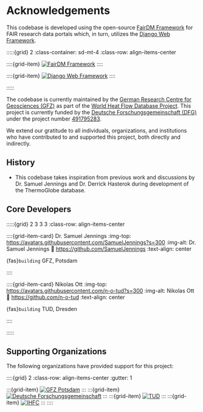 # Acknowledgements

This codebase is developed using the open-source [FairDM Framework](https://fairdm.com) for FAIR research data portals which, in turn, utilizes the [Django Web 
Framework](https://www.djangoproject.com).

:::::{grid} 2
:class-container: sd-mt-4
:class-row: align-items-center

::::{grid-item}
[![FairDM Framework](/_static/fairdm_logo.svg)](https://fairdm.com/)
::::

::::{grid-item}
[![Django Web Framework](/_static/django_logo.svg)](https://www.djangoproject.com/)
::::

:::::

The codebase is currently maintained by the [German Research Centre for Geosciences (GFZ)](https://www.gfz.de/en/) as part of the [World Heat Flow Database Project](https://www.heatflow.world). This project is currently funded by the [Deutsche Forschungsgemeinschaft (DFG)](https://www.dfg.de) under the project number [491795283](https://gepris-extern.dfg.de/gepris/projekt/491795283).

We extend our gratitude to all individuals, organizations, and institutions who have contributed to and supported this project, both directly and indirectly.

## History

- This codebase takes inspiration from previous work and discussions by Dr. Samuel Jennings and Dr. Derrick Hasterok during development of the ThermoGlobe database.

## Core Developers

:::::{grid} 2 3 3 3
:class-row: align-items-center

::::{grid-item-card} Dr. Samuel Jennings
:img-top: https://avatars.githubusercontent.com/SamuelJennings?s=300
:img-alt: Dr. Samuel Jennings
:link: https://github.com/SamuelJennings
:text-align: center

{fas}`building` GFZ, Potsdam

::::

::::{grid-item-card} Nikolas Ott
:img-top: https://avatars.githubusercontent.com/n-o-tud?s=300
:img-alt: Nikolas Ott
:link: https://github.com/n-o-tud
:text-align: center

{fas}`building` TUD, Dresden

::::

:::::

<!-- ## Code Contributors

:::::{grid} 2 3 3 3
:class-row: align-items-center

::::{grid-item-card} Dr. Samuel Jennings
:link: https://github.com/SamuelJennings
:text-align: center
:class-body: pt-0
:class-header: border-0

:::{image} https://avatars.githubusercontent.com/SamuelJennings?s=100
:width: 75px
:alt: Dr. Samuel Jennings
:::
^^^

{fas}`building` GFZ, Potsdam

::::

::::: -->

## Supporting Organizations

The following organizations have provided support for this project:

::::{grid} 2
:class-row: align-items-center
:gutter: 1

:::{grid-item}
[![GFZ Potsdam](/_static/gfz_logo_300.jpg)](https://www.gfz.de/en/)
:::
:::{grid-item}
[![Deutsche Forschungsgemeinschaft](/_static/DFG.gif)](https://www.dfg.de)
:::
:::{grid-item}
[![TUD](/_static/TU_Dresden.svg)](https://tu-dresden.de/)
:::
:::{grid-item}
[![IHFC](/_static/IHFC.svg)](https://ihfc.iugg.org)
:::
::::
